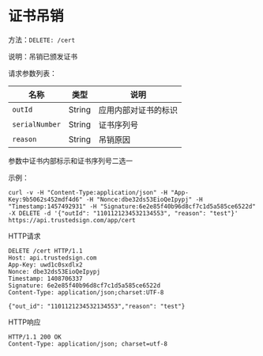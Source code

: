 # 证书吊销

方法：`DELETE: /cert`

说明：吊销已颁发证书

请求参数列表：

| 名称        | 类型        | 说明  |
| ------------- |-------------| -----|
| `outId` | String	 | 应用内部对证书的标识  |
| `serialNumber` | String	 | 证书序列号 |
| `reason` | String	 | 吊销原因  |

参数中证书内部标示和证书序列号二选一

示例：

```
curl -v -H "Content-Type:application/json" -H "App-Key:9b5062s452mdf4d6" -H "Nonce:dbe32ds53EioQeIpypj" -H "Timestamp:1457492931" -H "Signature:6e2e85f40b96d8cf7c1d5a585ce6522d" -X DELETE -d '{"outId": "1101121234532134553", "reason": "test"}' https://api.trustedsign.com/app/cert
```

HTTP请求
	
```
DELETE /cert HTTP/1.1
Host: api.trustedsign.com
App-Key: uwd1c0sxdlx2
Nonce: dbe32ds53EioQeIpypj
Timestamp: 1408706337
Signature: 6e2e85f40b96d8cf7c1d5a585ce6522d
Content-Type: application/json;charset:UTF-8

{"out_id": "1101121234532134553","reason": "test"}
```

HTTP响应

```
HTTP/1.1 200 OK
Content-Type: application/json; charset=utf-8

```